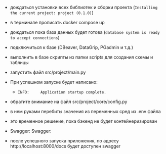 - дождаться установки всех библиотек и сборки проекта (`Installing the current project: project (0.1.0)`)
- в терминале прописать docker compose up
- дождаться пока база данных будет готова (`database system is ready to accept connections`)
- подключиться к базе (DBeaver, DataGrip, PGadmin и т.д.)
- выполнить в базе скрипты из папки scripts для создания схемы и таблицы
- запустить файл src/project/main.py
- При успешном запуске будет написано:
  - `INFO:     Application startup complete.`

- обратите внимание на файл src/project/core/config.py
- в нем руками перебиты значения из переменных сред из .env файла
- это временное решение, пока бэкенд не будет контейнеризирован

- Swagger:
Swagger:
- после успешного запуска приложения, по адресу http://localhost:8000/docs будет доступен swagger